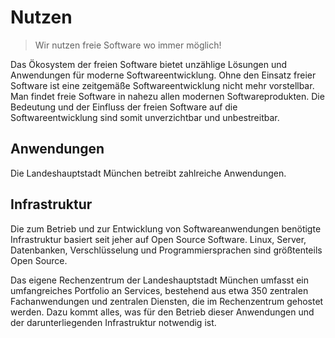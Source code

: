 
<script setup>
import TagTile from "../.vitepress/components/TagTile.vue";
</script>

# Nutzen

> Wir nutzen freie Software wo immer möglich!  

Das Ökosystem der freien Software bietet unzählige Lösungen und Anwendungen für moderne Softwareentwicklung.
Ohne den Einsatz freier Software ist eine zeitgemäße Softwareentwicklung nicht mehr vorstellbar.
Man findet freie Software in nahezu allen modernen Softwareprodukten.
Die Bedeutung und der Einfluss der freien Software auf die Softwareentwicklung sind somit unverzichtbar und unbestreitbar.

## Anwendungen

Die Landeshauptstadt München betreibt zahlreiche Anwendungen.

<TagTile :tag-names="['application']" />

## Infrastruktur

Die zum Betrieb und zur Entwicklung von Softwareanwendungen benötigte Infrastruktur basiert seit jeher auf Open Source Software.
Linux, Server, Datenbanken, Verschlüsselung und Programmiersprachen sind größtenteils Open Source.

Das eigene Rechenzentrum der Landeshauptstadt München umfasst ein umfangreiches Portfolio an Services, bestehend aus etwa 350 zentralen Fachanwendungen und zentralen Diensten, die im Rechenzentrum gehostet werden.
Dazu kommt alles, was für den Betrieb dieser Anwendungen und der darunterliegenden Infrastruktur notwendig ist.

<TagTile :tag-names="['infrastruktur']" />
